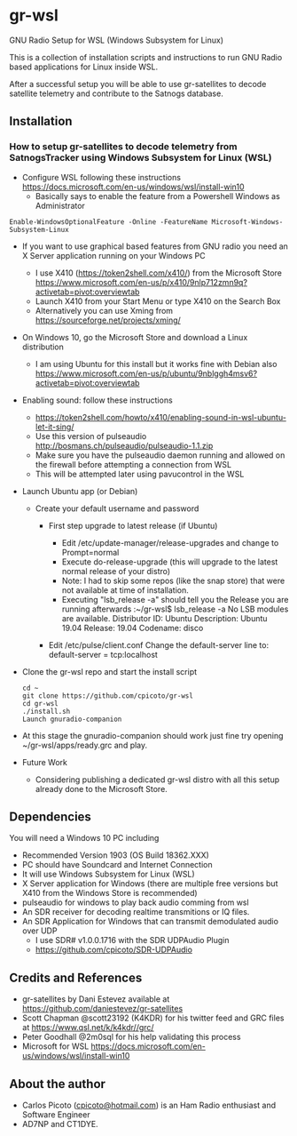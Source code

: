 # gr-wsl
GNU Radio Setup for WSL (Windows Subsystem for Linux)

This is a collection of installation scripts and instructions to run GNU Radio based applications for Linux 
inside WSL.

After a successful setup you will be able to use gr-satellites to decode satellite telemetry and contribute to the Satnogs database.

## Installation

### How to setup gr-satellites to decode telemetry from SatnogsTracker using Windows Subsystem for Linux (WSL)


* Configure WSL following these instructions https://docs.microsoft.com/en-us/windows/wsl/install-win10
  * Basically says to enable the feature from a Powershell Windows as Administrator
  

 ```Enable-WindowsOptionalFeature -Online -FeatureName Microsoft-Windows-Subsystem-Linux```


* If you want to use graphical based features from GNU radio you need an X Server application running on your Windows PC
  * I use X410 (https://token2shell.com/x410/) from the Microsoft Store
        https://www.microsoft.com/en-us/p/x410/9nlp712zmn9q?activetab=pivot:overviewtab
  * Launch X410 from your Start Menu or type X410 on the Search Box
  * Alternatively you can use Xming from https://sourceforge.net/projects/xming/
  
* On Windows 10, go the Microsoft Store and download a Linux distribution 
  * I am using Ubuntu for this install but it works fine with Debian also
        https://www.microsoft.com/en-us/p/ubuntu/9nblggh4msv6?activetab=pivot:overviewtab

* Enabling sound: follow these instructions
	* https://token2shell.com/howto/x410/enabling-sound-in-wsl-ubuntu-let-it-sing/
	* Use this version of pulseaudio http://bosmans.ch/pulseaudio/pulseaudio-1.1.zip
  * Make sure you have the pulseaudio daemon running and allowed on the firewall before attempting a connection from WSL
  * This will be attempted later using pavucontrol in the WSL 


* Launch Ubuntu app (or Debian)
  * Create your default username and password
	* First step upgrade to latest release (if Ubuntu)
		* Edit  /etc/update-manager/release-upgrades and change to Prompt=normal
		* Execute do-release-upgrade (this will upgrade to the latest normal release of your distro)
        * Note: I had to skip some repos (like the snap store) that were not available at time of installation.
        * Executing "lsb_release -a" should tell you the Release you are running afterwards
              :~/gr-wsl$ lsb_release -a
              No LSB modules are available.
              Distributor ID: Ubuntu
              Description:    Ubuntu 19.04
              Release:        19.04
              Codename:       disco

	* Edit /etc/pulse/client.conf
		  Change the default-server line to: default-server = tcp:localhost 

* Clone the gr-wsl repo and start the install script
	```
	cd ~
	git clone https://github.com/cpicoto/gr-wsl
	cd gr-wsl
	./install.sh  
	Launch gnuradio-companion
	```
* At this stage the gnuradio-companion should work just fine try opening ~/gr-wsl/apps/ready.grc and play.
    

* Future Work
  * Considering publishing a dedicated gr-wsl distro with all this setup already done to the Microsoft Store.



## Dependencies

You will need a Windows 10 PC including
  * Recommended Version 1903 (OS Build 18362.XXX)
  * PC should have Soundcard and Internet Connection
  * It will use Windows Subsystem for Linux (WSL)
  * X Server application for Windows 
      (there are multiple free versions but X410 from the Windows Store is recommended)
  * pulseaudio for windows to play back audio comming from wsl
  * An SDR receiver for decoding realtime transmitions or IQ files.
  * An SDR Application for Windows that can transmit demodulated audio over UDP
    * I use SDR# v1.0.0.1716 with the SDR UDPAudio Plugin
    * https://github.com/cpicoto/SDR-UDPAudio
    
  

## Credits and References

* gr-satellites by Dani Estevez available at https://github.com/daniestevez/gr-satellites
* Scott Chapman @scott23192 (K4KDR) for his twitter feed and GRC files at https://www.qsl.net/k/k4kdr//grc/
* Peter Goodhall @2m0sql for his help validating this process
* Microsoft for WSL https://docs.microsoft.com/en-us/windows/wsl/install-win10

## About the author
* Carlos Picoto (cpicoto@hotmail.com) is an Ham Radio enthusiast and Software Engineer 
* AD7NP and CT1DYE.
